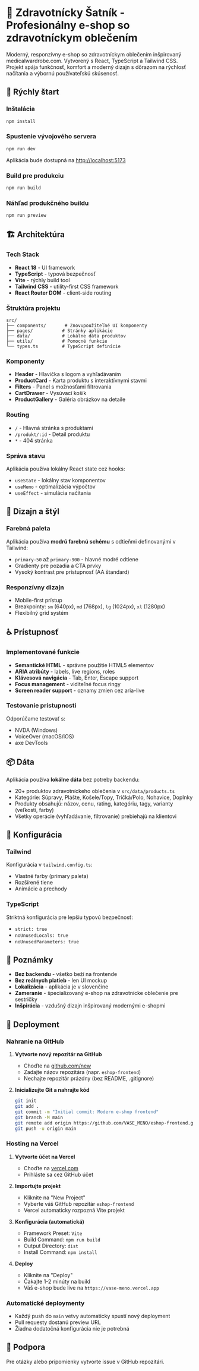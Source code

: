 # 🏥 Zdravotnícky Šatník - Profesionálny e-shop so zdravotníckym oblečením

Moderný, responzívny e-shop so zdravotníckym oblečením inšpirovaný medicalwardrobe.com. Vytvorený s React, TypeScript a Tailwind CSS. Projekt spája funkčnosť, komfort a moderný dizajn s dôrazom na rýchlosť načítania a výbornú používateľskú skúsenosť.

## 🚀 Rýchly štart

### Inštalácia

```bash
npm install
```

### Spustenie vývojového servera

```bash
npm run dev
```

Aplikácia bude dostupná na [http://localhost:5173](http://localhost:5173)

### Build pre produkciu

```bash
npm run build
```

### Náhľad produkčného buildu

```bash
npm run preview
```

## 🏗️ Architektúra

### Tech Stack

- **React 18** - UI framework
- **TypeScript** - typová bezpečnosť
- **Vite** - rýchly build tool
- **Tailwind CSS** - utility-first CSS framework
- **React Router DOM** - client-side routing

### Štruktúra projektu

```
src/
├── components/       # Znovupoužiteľné UI komponenty
├── pages/           # Stránky aplikácie
├── data/            # Lokálne dáta produktov
├── utils/           # Pomocné funkcie
└── types.ts         # TypeScript definície
```

### Komponenty

- **Header** - Hlavička s logom a vyhľadávaním
- **ProductCard** - Karta produktu s interaktívnymi stavmi
- **Filters** - Panel s možnosťami filtrovania
- **CartDrawer** - Vysúvací košík
- **ProductGallery** - Galéria obrázkov na detaile

### Routing

- `/` - Hlavná stránka s produktami
- `/produkt/:id` - Detail produktu
- `*` - 404 stránka

### Správa stavu

Aplikácia používa lokálny React state cez hooks:
- `useState` - lokálny stav komponentov
- `useMemo` - optimalizácia výpočtov
- `useEffect` - simulácia načítania

## 🎨 Dizajn a štýl

### Farebná paleta

Aplikácia používa **modrú farebnú schému** s odtieňmi definovanými v Tailwind:
- `primary-50` až `primary-900` - hlavné modré odtiene
- Gradienty pre pozadia a CTA prvky
- Vysoký kontrast pre prístupnosť (AA štandard)

### Responzívny dizajn

- Mobile-first prístup
- Breakpointy: `sm` (640px), `md` (768px), `lg` (1024px), `xl` (1280px)
- Flexibilný grid systém

## ♿ Prístupnosť

### Implementované funkcie

- **Semantické HTML** - správne použitie HTML5 elementov
- **ARIA atribúty** - labels, live regions, roles
- **Klávesová navigácia** - Tab, Enter, Escape support
- **Focus management** - viditeľné focus ringy
- **Screen reader support** - oznamy zmien cez aria-live

### Testovanie prístupnosti

Odporúčame testovať s:
- NVDA (Windows)
- VoiceOver (macOS/iOS)
- axe DevTools

## 📦 Dáta

Aplikácia používa **lokálne dáta** bez potreby backendu:
- 20+ produktov zdravotníckeho oblečenia v `src/data/products.ts`
- Kategórie: Súpravy, Plášte, Košele/Topy, Tričká/Polo, Nohavice, Doplnky
- Produkty obsahujú: názov, cenu, rating, kategóriu, tagy, varianty (veľkosti, farby)
- Všetky operácie (vyhľadávanie, filtrovanie) prebiehajú na klientovi

## 🔧 Konfigurácia

### Tailwind

Konfigurácia v `tailwind.config.ts`:
- Vlastné farby (primary paleta)
- Rozšírené tiene
- Animácie a prechody

### TypeScript

Striktná konfigurácia pre lepšiu typovú bezpečnosť:
- `strict: true`
- `noUnusedLocals: true`
- `noUnusedParameters: true`

## 📝 Poznámky

- **Bez backendu** - všetko beží na frontende
- **Bez reálnych platieb** - len UI mockup
- **Lokalizácia** - aplikácia je v slovenčine
- **Zameranie** - špecializovaný e-shop na zdravotnícke oblečenie pre sestričky
- **Inšpirácia** - vzdušný dizajn inšpirovaný modernými e-shopmi

## 🚢 Deployment

### Nahranie na GitHub

1. **Vytvorte nový repozitár na GitHub**
   - Choďte na [github.com/new](https://github.com/new)
   - Zadajte názov repozitára (napr. `eshop-frontend`)
   - Nechajte repozitár prázdny (bez README, .gitignore)

2. **Inicializujte Git a nahrajte kód**
   ```bash
   git init
   git add .
   git commit -m "Initial commit: Modern e-shop frontend"
   git branch -M main
   git remote add origin https://github.com/VASE_MENO/eshop-frontend.git
   git push -u origin main
   ```

### Hosting na Vercel

1. **Vytvorte účet na Vercel**
   - Choďte na [vercel.com](https://vercel.com)
   - Prihláste sa cez GitHub účet

2. **Importujte projekt**
   - Kliknite na "New Project"
   - Vyberte váš GitHub repozitár `eshop-frontend`
   - Vercel automaticky rozpozná Vite projekt

3. **Konfigurácia (automatická)**
   - Framework Preset: `Vite`
   - Build Command: `npm run build`
   - Output Directory: `dist`
   - Install Command: `npm install`

4. **Deploy**
   - Kliknite na "Deploy"
   - Čakajte 1-2 minúty na build
   - Váš e-shop bude live na `https://vase-meno.vercel.app`

### Automatické deploymenty

- Každý push do `main` vetvy automaticky spustí nový deployment
- Pull requesty dostanú preview URL
- Žiadna dodatočná konfigurácia nie je potrebná

## 🤝 Podpora

Pre otázky alebo pripomienky vytvorte issue v GitHub repozitári.
